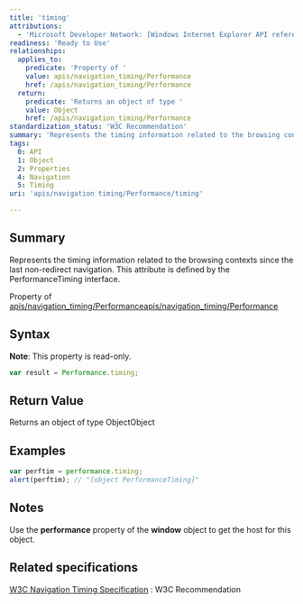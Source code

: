 ```yaml
---
title: 'timing'
attributions:
  - 'Microsoft Developer Network: [Windows Internet Explorer API reference Article](http://msdn.microsoft.com/en-us/library/ie/hh828809%28v=vs.85%29.aspx)'
readiness: 'Ready to Use'
relationships:
  applies_to:
    predicate: 'Property of '
    value: apis/navigation_timing/Performance
    href: /apis/navigation_timing/Performance
  return:
    predicate: 'Returns an object of type '
    value: Object
    href: /apis/navigation_timing/Performance
standardization_status: 'W3C Recommendation'
summary: 'Represents the timing information related to the browsing contexts since the last non-redirect navigation. This attribute is defined by the PerformanceTiming interface.'
tags:
  0: API
  1: Object
  2: Properties
  4: Navigation
  5: Timing
uri: 'apis/navigation timing/Performance/timing'

---
```

## Summary

Represents the timing information related to the browsing contexts since the last non-redirect navigation. This attribute is defined by the PerformanceTiming interface.

Property of [apis/navigation\_timing/Performance](/apis/navigation_timing/Performance)[apis/navigation\_timing/Performance](/apis/navigation_timing/Performance)

## Syntax

**Note**: This property is read-only.

``` js
var result = Performance.timing;
```

## Return Value

Returns an object of type ObjectObject

## Examples

``` js
var perftim = performance.timing;
alert(perftim); // "[object PerformanceTiming]"
```

## Notes

Use the **performance** property of the **window** object to get the host for this object.

## Related specifications

[W3C Navigation Timing Specification](http://www.w3.org/TR/navigation-timing/)
:   W3C Recommendation
